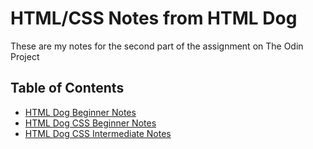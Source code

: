 # HTML/CSS Notes from HTML Dog
These are my notes for the second part of the assignment on The Odin Project
## Table of Contents
* [HTML Dog Beginner Notes](Html%20Dog%20Beginner%20Notes.md)
* [HTML Dog CSS Beginner Notes](https://github.com/tanyalai/Odin-Project-Tutorials/blob/master/Web%20Dev%20101/HTML-CSS%20Notes/HTML%20Dog%20CSS%20Beginner.md)
* [HTML Dog CSS Intermediate Notes](https://github.com/tanyalai/Odin-Project-Tutorials/blob/master/Web%20Dev%20101/HTML-CSS%20Notes/HTML%20Dog%20CSS%20Intermediate.md)
